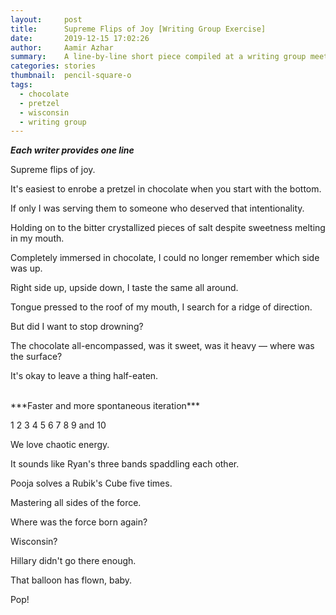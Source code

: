```yaml
---
layout:     post
title:      Supreme Flips of Joy [Writing Group Exercise]
date:       2019-12-15 17:02:26
author:     Aamir Azhar
summary:    A line-by-line short piece compiled at a writing group meetup.
categories: stories
thumbnail:  pencil-square-o
tags:
  - chocolate
  - pretzel
  - wisconsin
  - writing group
---
```

***Each writer provides one line***

Supreme flips of joy.

It's easiest to enrobe a pretzel in chocolate when you start with the bottom.

If only I was serving them to someone who deserved that intentionality.

Holding on to the bitter crystallized pieces of salt despite sweetness melting in my mouth.

Completely immersed in chocolate, I could no longer remember which side was up.

Right side up, upside down, I taste the same all around.

Tongue pressed to the roof of my mouth, I search for a ridge of direction.

But did I want to stop drowning?

The chocolate all-encompassed, was it sweet, was it heavy — where was the surface?

It's okay to leave a thing half-eaten.

<br>
***Faster and more spontaneous iteration***

1 2 3 4 5 6 7 8 9 and 10

We love chaotic energy.

It sounds like Ryan's three bands spaddling each other.

Pooja solves a Rubik's Cube five times.

Mastering all sides of the force.

Where was the force born again?

Wisconsin?

Hillary didn't go there enough.

That balloon has flown, baby.

Pop!
